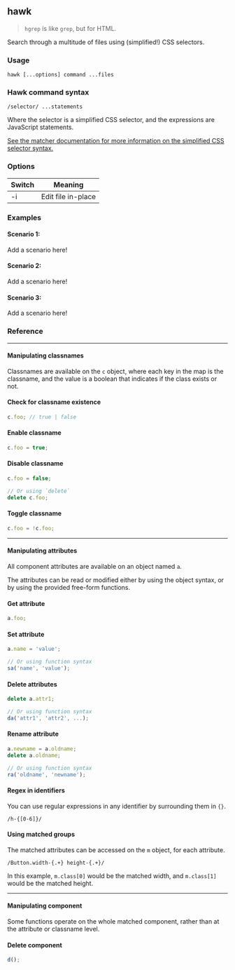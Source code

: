 ## hawk

> `hgrep` is like `grep`, but for HTML.

Search through a multitude of files using (simplified!) CSS selectors.

### Usage

```
hawk [...options] command ...files
```

### Hawk command syntax

```
/selector/ ...statements
```

Where the selector is a simplified CSS selector, and the expressions are JavaScript statements.

[See the matcher documentation for more information on the simplified CSS selector syntax.](/matcher.md)

### Options

| Switch | Meaning            |
| ------ | ------------------ |
| -i     | Edit file in-place |

### Examples

#### Scenario 1:

Add a scenario here!

#### Scenario 2:

Add a scenario here!

#### Scenario 3:

Add a scenario here!

### Reference

---

#### Manipulating classnames

Classnames are available on the `c` object, where each key in the map is the classname, and the value is a boolean that indicates if the class exists or not.

#### Check for classname existence

```js
c.foo; // true | false
```

#### Enable classname

```js
c.foo = true;
```

#### Disable classname

```js
c.foo = false;

// Or using `delete`
delete c.foo;
```

#### Toggle classname

```js
c.foo = !c.foo;
```

---

#### Manipulating attributes

All component attributes are available on an object named `a`.

The attributes can be read or modified either by using the object syntax, or by using the provided free-form functions.

#### Get attribute

```js
a.foo;
```

#### Set attribute

```js
a.name = 'value';

// Or using function syntax
sa('name', 'value');
```

#### Delete attributes

```js
delete a.attr1;

// Or using function syntax
da('attr1', 'attr2', ...);
```

#### Rename attribute

```js
a.newname = a.oldname;
delete a.oldname;

// Or using function syntax
ra('oldname', 'newname');
```

#### Regex in identifiers

You can use regular expressions in any identifier by surrounding them in `{}`.

```
/h-{[0-6]}/
```

#### Using matched groups

The matched attributes can be accessed on the `m` object, for each attribute.

```
/Button.width-{.+} height-{.+}/
```

In this example, `m.class[0]` would be the matched width, and `m.class[1]` would be the matched height.

---

#### Manipulating component

Some functions operate on the whole matched component, rather than at the attribute or classname level.

#### Delete component

```js
d();
```
